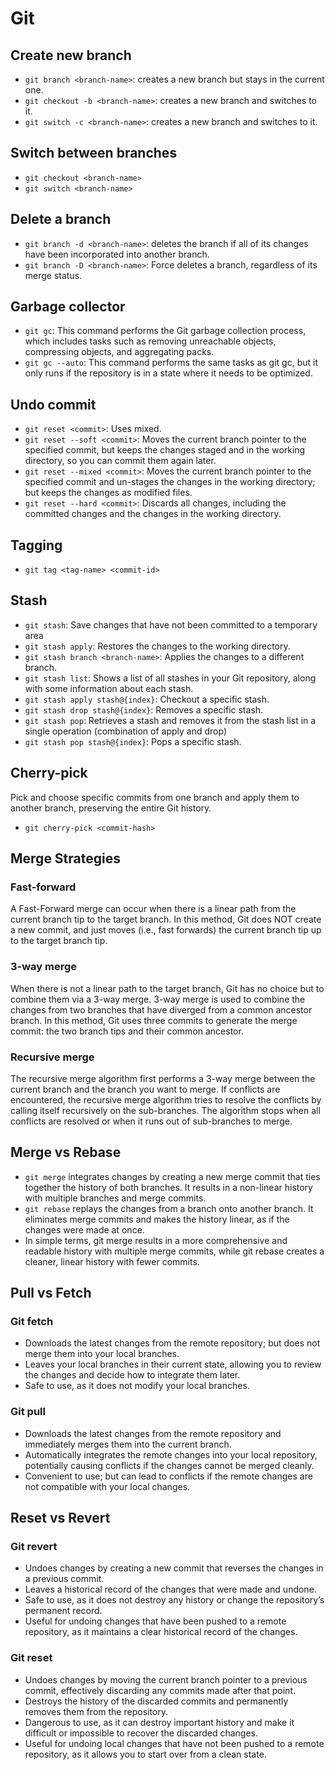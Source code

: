 # Git

## Create new branch

- `git branch <branch-name>`: creates a new branch but stays in the current one.
- `git checkout -b <branch-name>`: creates a new branch and switches to it.
- `git switch -c <branch-name>`: creates a new branch and switches to it.

## Switch between branches

- `git checkout <branch-name>`
- `git switch <branch-name>`

## Delete a branch

- `git branch -d <branch-name>`: deletes the branch if all of its changes have been incorporated into another branch.
- `git branch -D <branch-name>`: Force deletes a branch, regardless of its merge status.

## Garbage collector

- `git gc`: This command performs the Git garbage collection process, which includes tasks such as removing unreachable objects, compressing objects, and aggregating packs.
- `git gc --auto`: This command performs the same tasks as git gc, but it only runs if the repository is in a state where it needs to be optimized.

## Undo commit

- `git reset <commit>`: Uses mixed.
- `git reset --soft <commit>`: Moves the current branch pointer to the specified commit, but keeps the changes staged and in the working directory, so you can commit them again later.
- `git reset --mixed <commit>`: Moves the current branch pointer to the specified commit and un-stages the changes in the working directory; but keeps the changes as modified files.
- `git reset --hard <commit>`: Discards all changes, including the committed changes and the changes in the working directory.

## Tagging

- `git tag <tag-name> <commit-id>`

## Stash

- `git stash`: Save changes that have not been committed to a temporary area
- `git stash apply`: Restores the changes to the working directory.
- `git stash branch <branch-name>`: Applies the changes to a different branch.
- `git stash list`: Shows a list of all stashes in your Git repository, along with some information about each stash.
- `git stash apply stash@{index}`: Checkout a specific stash.
- `git stash drop stash@{index}`: Removes a specific stash.
- `git stash pop`: Retrieves a stash and removes it from the stash list in a single operation (combination of apply and drop)
- `git stash pop stash@{index}`: Pops a specific stash.

## Cherry-pick

Pick and choose specific commits from one branch and apply them to another branch, preserving the entire Git history.

- `git cherry-pick <commit-hash>`

## Merge Strategies

### Fast-forward

A Fast-Forward merge can occur when there is a linear path from the current branch tip to the target branch. In this method, Git does NOT create a new commit, and just moves (i.e., fast forwards) the current branch tip up to the target branch tip.

### 3-way merge

When there is not a linear path to the target branch, Git has no choice but to combine them via a 3-way merge. 3-way merge is used to combine the changes from two branches that have diverged from a common ancestor branch. In this method, Git uses three commits to generate the merge commit: the two branch tips and their common ancestor.

### Recursive merge

The recursive merge algorithm first performs a 3-way merge between the current branch and the branch you want to merge. If conflicts are encountered, the recursive merge algorithm tries to resolve the conflicts by calling itself recursively on the sub-branches. The algorithm stops when all conflicts are resolved or when it runs out of sub-branches to merge.

## Merge vs Rebase

- `git merge` integrates changes by creating a new merge commit that ties together the history of both branches. It results in a non-linear history with multiple branches and merge commits.
- `git rebase` replays the changes from a branch onto another branch. It eliminates merge commits and makes the history linear, as if the changes were made at once.
- In simple terms, git merge results in a more comprehensive and readable history with multiple merge commits, while git rebase creates a cleaner, linear history with fewer commits.

## Pull vs Fetch

### Git fetch

- Downloads the latest changes from the remote repository; but does not merge them into your local branches.
- Leaves your local branches in their current state, allowing you to review the changes and decide how to integrate them later.
- Safe to use, as it does not modify your local branches.

### Git pull

- Downloads the latest changes from the remote repository and immediately merges them into the current branch.
- Automatically integrates the remote changes into your local repository, potentially causing conflicts if the changes cannot be merged cleanly.
- Convenient to use; but can lead to conflicts if the remote changes are not compatible with your local changes.

## Reset vs Revert

### Git revert

- Undoes changes by creating a new commit that reverses the changes in a previous commit.
- Leaves a historical record of the changes that were made and undone.
- Safe to use, as it does not destroy any history or change the repository’s permanent record.
- Useful for undoing changes that have been pushed to a remote repository, as it maintains a clear historical record of the changes.

### Git reset

- Undoes changes by moving the current branch pointer to a previous commit, effectively discarding any commits made after that point.
- Destroys the history of the discarded commits and permanently removes them from the repository.
- Dangerous to use, as it can destroy important history and make it difficult or impossible to recover the discarded changes.
- Useful for undoing local changes that have not been pushed to a remote repository, as it allows you to start over from a clean state.
